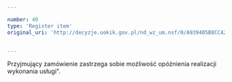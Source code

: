 ```yaml
---

number: 40
type: 'Register item'
original_uri: 'http://decyzje.uokik.gov.pl/nd_wz_um.nsf/0/A939405B8CC42308C12572DD003293D4?OpenDocument'


---
```


Przyjmujący zamówienie zastrzega sobie możliwość opóźnienia realizacji wykonania usługi".

